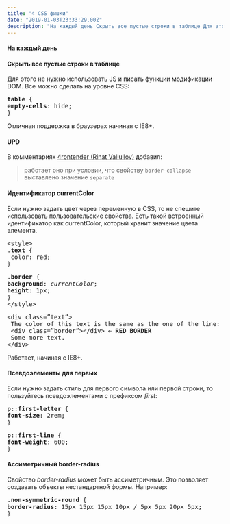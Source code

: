```yaml
---
title: "4 CSS фишки"
date: "2019-01-03T23:33:29.00Z"
description: "На каждый день Скрыть все пустые строки в таблице Для этого не нужно использовать JS и писать функции модификации DOM. Все можно"
---
```


<!--kg-card-begin: html--><h4>На каждый день</h4>
<h4>Скрыть все пустые строки в таблице</h4>
<p>Для этого не нужно использовать JS и писать функции модификации DOM. Все можно сделать на уровне CSS:</p>
<pre><strong>table</strong> {<br><strong>empty-cells</strong>: hide;<br>}</pre>
<p>Отличная поддержка в браузерах начиная с IE8+.</p>
<h4>UPD</h4>
<p>В комментариях <a href="https://medium.com/u/5a0b4df41f22" target="_blank" rel="noopener noreferrer">4rontender (Rinat Valiullov)</a> добавил:</p>
<blockquote><p>работает оно при условии, что свойству <code>border-collapse</code> выставлено значение <code>separate</code>
</p></blockquote>
<h4>Идентификатор currentColor</h4>
<p>Если нужно задать цвет через переменную в CSS, то не спешите использовать пользовательские свойства. Есть такой встроенный идентификатор как currentColor, который хранит значение цвета элемента.</p>
<pre>&lt;style&gt;<br>.<strong>text</strong> {<br> color: red;<br>}</pre>
<pre>.<strong>border</strong> {<br><strong>background</strong>: <em>currentColor</em>;<br><strong>height</strong>: 1px;<br>}<br>&lt;/style&gt;</pre>
<pre>&lt;div class=”text”&gt;<br> The color of this text is the same as the one of the line:<br> &lt;div class=”border”&gt;&lt;/div&gt; <strong>⇐ RED BORDER</strong><br> Some more text.<br>&lt;/div&gt;</pre>
<p>Работает, начиная с IE8+.</p>
<h4>Псевдоэлементы для первых</h4>
<p>Если нужно задать стиль для первого символа или первой строки, то пользуйтесь псевдоэлементами с префиксом <em>first</em>:</p>
<pre><strong>p</strong>::<strong>first-letter</strong> {<br><strong>font-size</strong>: 2rem;<br>}</pre>
<pre><strong>p</strong>::<strong>first-line</strong> {<br><strong>font-weight</strong>: 600;<br>}</pre>
<h4>Ассиметричный border-radius</h4>
<p>Свойство <em>border-radius</em> может быть ассиметричным. Это позволяет создавать объекты нестандартной формы. Например:</p>
<pre>.<strong>non-symmetric-round</strong> {<br><strong>border-radius</strong>: 15px 15px 15px 10px / 5px 5px 20px 5px;<br>}</pre>

<!--kg-card-end: html-->

